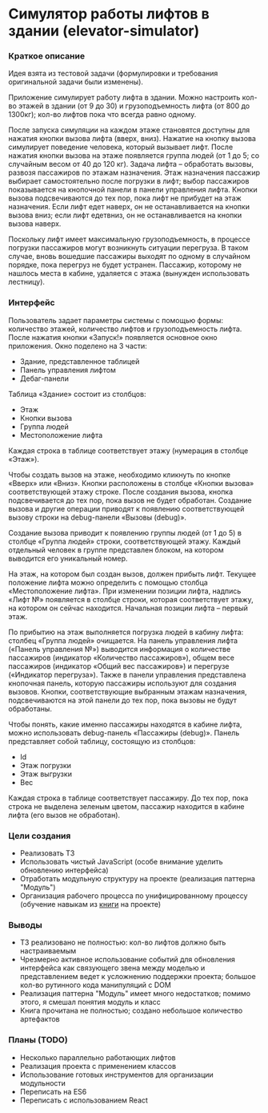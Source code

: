 # Симулятор работы лифтов в здании (elevator-simulator)

### Краткое описание
Идея взята из тестовой задачи (формулировки и требования оригинальной задачи были изменены).

Приложение симулирует работу лифта в здании. Можно настроить кол-во этажей в здании (от 9 до 30) и грузоподъемность лифта (от 800 до 1300кг); кол-во лифтов пока что всегда равно одному.

После запуска симуляции на каждом этаже становятся доступны для нажатия кнопки вызова лифта (вверх, вниз). Нажатие на кнопку вызова симулирует поведение человека, который вызывает лифт. После нажатия кнопки вызова на этаже появляется группа людей (от 1 до 5; со случайным весом от 40 до 120 кг). Задача лифта – обработать вызовы, развозя пассажиров по этажам назначения. Этаж назначения пассажир выбирает самостоятельно после погрузки в лифт; выбор пассажиров показывается на кнопочной панели в панели управления лифта. Кнопки вызова подсвечиваются до тех пор, пока лифт не прибудет на этаж назначения. Если лифт едет наверх, он не останавливается на кнопки вызова вниз; если лифт едетвниз, он не останавливается на кнопки вызова наверх.

Поскольку лифт имеет максимальную грузоподъемность, в процессе погрузки пассажиров могут возникнуть ситуации перегруза. В таком случае, вновь вошедшие пассажиры выходят по одному в случайном порядке, пока перегруз не будет устранен. Пассажир, которому не нашлось места в кабине, удаляется с этажа (вынужден использовать лестницу).

### Интерфейс
Пользователь задает параметры системы с помощью формы: количество этажей, количество лифтов и грузоподъемность лифта. После нажатия кнопки «Запуск!» появляется основное окно приложения. Окно поделено на 3 части:
* Здание, представленное таблицей
* Панель управления лифтом
* Дебаг-панели

Таблица «Здание» состоит из столбцов:
* Этаж
* Кнопки вызова
* Группа людей
* Местоположение лифта

Каждая строка в таблице соответствует этажу (нумерация в столбце «Этаж»).

Чтобы создать вызов на этаже, необходимо кликнуть по кнопке «Вверх» или «Вниз». Кнопки расположены в столбце «Кнопки вызова» соответствующей этажу строке. После создания вызова, кнопка подсвечивается до тех пор, пока вызов не будет обработан. Создание вызова и другие операции приводят к появлению соответствующей вызову строки на debug-панели «Вызовы (debug)».

Создание вызова приводит к появлению группы людей (от 1 до 5) в столбце «Группа людей» строки, соответствующей этажу. Каждый отдельный человек в группе представлен блоком, на котором выводится его уникальный номер.

На этаж, на котором был создан вызов, должен прибыть лифт. Текущее положение лифта можно определить с помощью столбца «Местоположение лифта». При изменении позиции лифта, надпись «Лифт №» появляется в столбце строки, которая соответствует этажу, на котором он сейчас находится. Начальная позиции лифта – первый этаж.

По прибытию на этаж выполняется погрузка людей в кабину лифта: столбец «Группа людей» очищается. На панель управления лифта («Панель управления №») выводится информация о количестве пассажиров (индикатор «Количество пассажиров»), общем весе пассажиров (индикатор «Общий вес пассажиров») и перегрузе («Индикатор перегруза»). Также в панели управления представлена кнопочная панель, которую пассажиры используют для создания вызовов. Кнопки, соответствующие выбранным этажам назначения, подсвечиваются на этой панели до тех пор, пока вызовы не будут обработаны.

Чтобы понять, какие именно пассажиры находятся в кабине лифта, можно использовать debug-панель «Пассажиры (debug)». Панель представляет собой таблицу, состоящую из столбцов:
* Id
* Этаж погрузки
* Этаж выгрузки
* Вес

Каждая строка в таблице соответствует пассажиру. До тех пор, пока строка не выделена зеленым цветом, пассажир находится в кабине лифта (его вызов не обработан).

### Цели создания
* Реализовать ТЗ
* Использовать чистый JavaScript (особе внимание уделить обновлению интерфейса)
* Отработать модульную структуру на проекте (реализация паттерна "Модуль")
* Организация рабочего процесса по унифицированному процессу (обучение навыкам из [книги](http://www.williamspublishing.com/Books/978-5-8459-1185-8.html) на проекте)

### Выводы
* ТЗ реализовано не полностью: кол-во лифтов должно быть настраиваемым
* Чрезмерно активное использование событий для обновления интерфейса как связующего звена между моделью и представлением ведет к усложнению поддержки проекта; большое кол-во рутинного кода манипуляций с DOM
* Реализация паттерна "Модуль" имеет много недостатков; помимо этого, я смешал понятия модуль и класс
* Книга прочитана не полностью; создано небольшое количество артефактов
### Планы (TODO)
* Несколько параллельно работающих лифтов
* Реализация проекта с применением классов
* Использование готовых инструментов для организации модульности
* Переписать на ES6
* Переписать c использованием React
